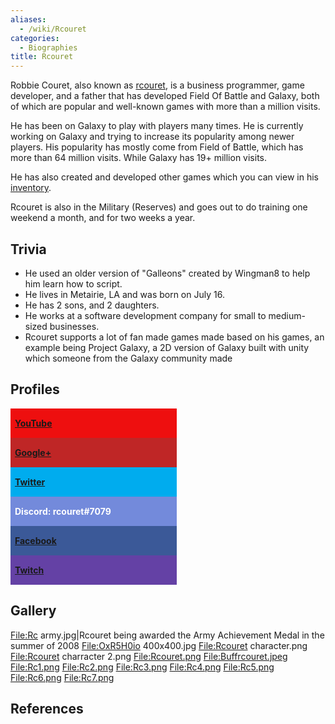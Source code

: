```yaml
---
aliases:
  - /wiki/Rcouret
categories:
  - Biographies
title: Rcouret
---
```


Robbie Couret, also known as [rcouret](https://www.roblox.com/users/48107074/profile), is a business programmer, game developer, and a father that has developed Field Of Battle and Galaxy, both of which are popular and well-known games with more than a million visits.

He has been on Galaxy to play with players many times. He is currently working on Galaxy and trying to increase its popularity among newer players. His popularity has mostly come from Field of Battle, which has more than 64 million visits. While Galaxy has 19+ million visits.

He has also created and developed other games which you can view in his [inventory](https://www.roblox.com/users/48107074/inventory/#!/places).

Rcouret is also in the Military (Reserves) and goes out to do training one weekend a month, and for two weeks a year.

## Trivia

- He used an older version of "Galleons" created by Wingman8 to help him learn how to script.
- He lives in Metairie, LA and was born on July 16.
- He has 2 sons, and 2 daughters.
- He works at a software development company for small to medium-sized businesses.
- Rcouret supports a lot of fan made games made based on his games, an example being Project Galaxy, a 2D version of Galaxy built with unity which someone from the Galaxy community made

## Profiles

<div class="InviteButton" style="background-color: #EE0F0F; width: 50%; font-weight: bold; padding: 1px 7px;">

[YouTube](https://youtube.com/c/rcouret)

</div>
<div class="InviteButton" style="background-color: #BF2626; width: 50%; font-weight: bold; padding: 1px 7px;">

[Google+](https://plus.google.com/+RobbieCouret)

</div>
<div class="InviteButton" style="background-color: #00ACEE; width: 50%; font-weight: bold; padding: 1px 7px;">

[Twitter](https://twitter.com/rcouret)

</div>
<div class="InviteButton" style="color: #FFFFFF; background-color: #738ADB; width: 50%; font-weight: bold; padding: 1px 7px;">

Discord: rcouret#7079

</div>
<div class="InviteButton" style="background-color: #3b5998; width: 50%; font-weight: bold; padding: 1px 7px;">

[Facebook](https://facebook.com/rcouret)

</div>
<div class="InviteButton" style="background-color: #6441A5; width: 50%; font-weight: bold; padding: 1px 7px;">

[Twitch](https://twitch.tv/rcouret/profile)

</div>

## Gallery

<File:Rc> army.jpg|Rcouret being awarded the Army Achievement Medal in the summer of 2008 <File:OxR5H0io> 400x400.jpg <File:Rcouret> character.png <File:Rcouret> charracter 2.png <File:Rcouret.png> <File:Buffrcouret.jpeg> <File:Rc1.png> <File:Rc2.png> <File:Rc3.png> <File:Rc4.png> <File:Rc5.png> <File:Rc6.png> <File:Rc7.png>

## References

<references />
